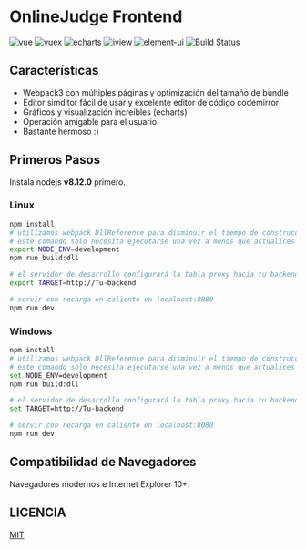 # OnlineJudge Frontend
[![vue](https://img.shields.io/badge/vue-2.5.13-blue.svg?style=flat-square)](https://github.com/vuejs/vue)
[![vuex](https://img.shields.io/badge/vuex-3.0.1-blue.svg?style=flat-square)](https://vuex.vuejs.org/)
[![echarts](https://img.shields.io/badge/echarts-3.8.3-blue.svg?style=flat-square)](https://github.com/ecomfe/echarts)
[![iview](https://img.shields.io/badge/iview-2.8.0-blue.svg?style=flat-square)](https://github.com/iview/iview)
[![element-ui](https://img.shields.io/badge/element-2.0.9-blue.svg?style=flat-square)](https://github.com/ElemeFE/element)
[![Build Status](https://travis-ci.org/QingdaoU/OnlineJudgeFE.svg?branch=master)](https://travis-ci.org/QingdaoU/OnlineJudgeFE)


## Características

+ Webpack3 con múltiples páginas y optimización del tamaño de bundle
+ Editor simditor fácil de usar y excelente editor de código codemirror
+ Gráficos y visualización increíbles (echarts)
+ Operación amigable para el usuario
+ Bastante hermoso :)

## Primeros Pasos

Instala nodejs **v8.12.0** primero.

### Linux

```bash
npm install
# utilizamos webpack DllReference para disminuir el tiempo de construcción,
# este comando solo necesita ejecutarse una vez a menos que actualices el paquete en build/webpack.dll.conf.js
export NODE_ENV=development 
npm run build:dll

# el servidor de desarrollo configurará la tabla proxy hacia tu backend
export TARGET=http://Tu-backend

# servir con recarga en caliente en localhost:8080
npm run dev
```

### Windows

```bash
npm install
# utilizamos webpack DllReference para disminuir el tiempo de construcción,
# este comando solo necesita ejecutarse una vez a menos que actualices el paquete en build/webpack.dll.conf.js
set NODE_ENV=development 
npm run build:dll

# el servidor de desarrollo configurará la tabla proxy hacia tu backend
set TARGET=http://Tu-backend

# servir con recarga en caliente en localhost:8080
npm run dev
```

## Compatibilidad de Navegadores

Navegadores modernos e Internet Explorer 10+.

## LICENCIA

[MIT](http://opensource.org/licenses/MIT)